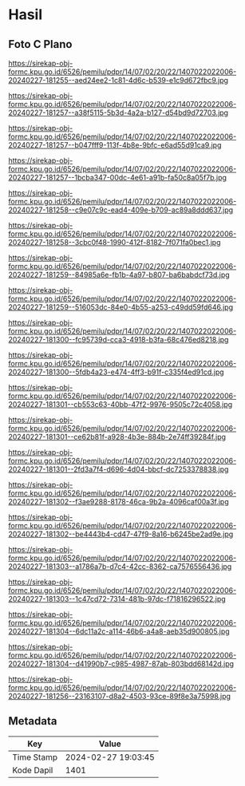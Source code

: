 # Hasil

## Foto C Plano

https://sirekap-obj-formc.kpu.go.id/6526/pemilu/pdpr/14/07/02/20/22/1407022022006-20240227-181255--aed24ee2-1c81-4d6c-b539-e1c9d672fbc9.jpg

https://sirekap-obj-formc.kpu.go.id/6526/pemilu/pdpr/14/07/02/20/22/1407022022006-20240227-181257--a38f5115-5b3d-4a2a-b127-d54bd9d72703.jpg

https://sirekap-obj-formc.kpu.go.id/6526/pemilu/pdpr/14/07/02/20/22/1407022022006-20240227-181257--b047fff9-113f-4b8e-9bfc-e6ad55d91ca9.jpg

https://sirekap-obj-formc.kpu.go.id/6526/pemilu/pdpr/14/07/02/20/22/1407022022006-20240227-181257--1bcba347-00dc-4e61-a91b-fa50c8a05f7b.jpg

https://sirekap-obj-formc.kpu.go.id/6526/pemilu/pdpr/14/07/02/20/22/1407022022006-20240227-181258--c9e07c9c-ead4-409e-b709-ac89a8ddd637.jpg

https://sirekap-obj-formc.kpu.go.id/6526/pemilu/pdpr/14/07/02/20/22/1407022022006-20240227-181258--3cbc0f48-1990-412f-8182-7f071fa0bec1.jpg

https://sirekap-obj-formc.kpu.go.id/6526/pemilu/pdpr/14/07/02/20/22/1407022022006-20240227-181259--84985a6e-fb1b-4a97-b807-ba6babdcf73d.jpg

https://sirekap-obj-formc.kpu.go.id/6526/pemilu/pdpr/14/07/02/20/22/1407022022006-20240227-181259--516053dc-84e0-4b55-a253-c49dd59fd646.jpg

https://sirekap-obj-formc.kpu.go.id/6526/pemilu/pdpr/14/07/02/20/22/1407022022006-20240227-181300--fc95739d-cca3-4918-b3fa-68c476ed8218.jpg

https://sirekap-obj-formc.kpu.go.id/6526/pemilu/pdpr/14/07/02/20/22/1407022022006-20240227-181300--5fdb4a23-e474-4ff3-b91f-c335f4ed91cd.jpg

https://sirekap-obj-formc.kpu.go.id/6526/pemilu/pdpr/14/07/02/20/22/1407022022006-20240227-181301--cb553c63-40bb-47f2-9976-9505c72c4058.jpg

https://sirekap-obj-formc.kpu.go.id/6526/pemilu/pdpr/14/07/02/20/22/1407022022006-20240227-181301--ce62b81f-a928-4b3e-884b-2e74ff39284f.jpg

https://sirekap-obj-formc.kpu.go.id/6526/pemilu/pdpr/14/07/02/20/22/1407022022006-20240227-181301--2fd3a7f4-d696-4d04-bbcf-dc7253378838.jpg

https://sirekap-obj-formc.kpu.go.id/6526/pemilu/pdpr/14/07/02/20/22/1407022022006-20240227-181302--f3ae9288-8178-46ca-9b2a-4096caf00a3f.jpg

https://sirekap-obj-formc.kpu.go.id/6526/pemilu/pdpr/14/07/02/20/22/1407022022006-20240227-181302--be4443b4-cd47-47f9-8a16-b6245be2ad9e.jpg

https://sirekap-obj-formc.kpu.go.id/6526/pemilu/pdpr/14/07/02/20/22/1407022022006-20240227-181303--a1786a7b-d7c4-42cc-8362-ca7576556436.jpg

https://sirekap-obj-formc.kpu.go.id/6526/pemilu/pdpr/14/07/02/20/22/1407022022006-20240227-181303--1c47cd72-7314-481b-97dc-f71816296522.jpg

https://sirekap-obj-formc.kpu.go.id/6526/pemilu/pdpr/14/07/02/20/22/1407022022006-20240227-181304--6dc11a2c-a114-46b6-a4a8-aeb35d900805.jpg

https://sirekap-obj-formc.kpu.go.id/6526/pemilu/pdpr/14/07/02/20/22/1407022022006-20240227-181304--d41990b7-c985-4987-87ab-803bdd68142d.jpg

https://sirekap-obj-formc.kpu.go.id/6526/pemilu/pdpr/14/07/02/20/22/1407022022006-20240227-181256--23163107-d8a2-4503-93ce-89f8e3a75998.jpg


## Metadata

| Key        | Value               |
| ---------- | ------------------- |
| Time Stamp | 2024-02-27 19:03:45 |
| Kode Dapil | 1401                |



